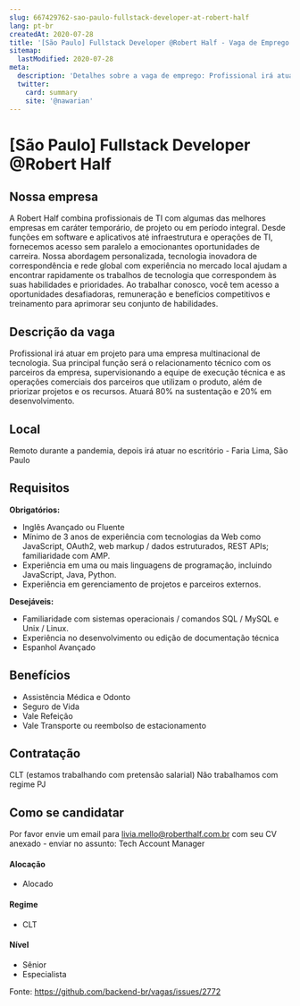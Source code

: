 ```yaml
---
slug: 667429762-sao-paulo-fullstack-developer-at-robert-half
lang: pt-br
createdAt: 2020-07-28
title: '[São Paulo] Fullstack Developer @Robert Half - Vaga de Emprego'
sitemap:
  lastModified: 2020-07-28
meta:
  description: 'Detalhes sobre a vaga de emprego: Profissional irá atuar em projeto para uma empresa multinacional de tecnologia. Sua principal função será o relacionamento técnico com os parceiros da empresa, supervisionando a equipe de execução técnica e as operações comerciais dos parceiros que utilizam o produto, além de priorizar projetos e os recursos. Atuará 80% na sustentação e 20% em desenvolvimento.'
  twitter:
    card: summary
    site: '@nawarian'
---
```


# [São Paulo] Fullstack Developer @Robert Half

## Nossa empresa

A Robert Half combina profissionais de TI com algumas das melhores empresas em caráter temporário, de projeto ou em período integral. Desde funções em software e aplicativos até infraestrutura e operações de TI, fornecemos acesso sem paralelo a emocionantes oportunidades de carreira. Nossa abordagem personalizada, tecnologia inovadora de correspondência e rede global com experiência no mercado local ajudam a encontrar rapidamente os trabalhos de tecnologia que correspondem às suas habilidades e prioridades. Ao trabalhar conosco, você tem acesso a oportunidades desafiadoras, remuneração e benefícios competitivos e treinamento para aprimorar seu conjunto de habilidades.

## Descrição da vaga

Profissional irá atuar em projeto para uma empresa multinacional de tecnologia. Sua principal função será o relacionamento técnico com os parceiros da empresa, supervisionando a equipe de execução técnica e as operações comerciais dos parceiros que utilizam o produto, além de priorizar projetos e os recursos. 
Atuará 80% na sustentação e 20% em desenvolvimento.

## Local

Remoto durante a pandemia, depois irá atuar no escritório - Faria Lima, São Paulo

## Requisitos

**Obrigatórios:**
* Inglês Avançado ou Fluente
* Mínimo de 3 anos de experiência com tecnologias da Web como JavaScript, OAuth2, web markup / dados estruturados, REST APIs; familiaridade com AMP.
* Experiência em uma ou mais linguagens de programação, incluindo JavaScript, Java, Python.
* Experiência em gerenciamento de projetos e parceiros externos.


**Desejáveis:**
* Familiaridade com sistemas operacionais / comandos SQL / MySQL e Unix / Linux.
* Experiência no desenvolvimento ou edição de documentação técnica 
* Espanhol Avançado

## Benefícios

* Assistência Médica e Odonto
* Seguro de Vida
* Vale Refeição
* Vale Transporte ou reembolso de estacionamento

## Contratação

CLT (estamos trabalhando com pretensão salarial)
Não trabalhamos com regime PJ

## Como se candidatar

Por favor envie um email para livia.mello@roberthalf.com.br com seu CV anexado - enviar no assunto: Tech Account Manager

#### Alocação
- Alocado

#### Regime
- CLT

#### Nível
- Sênior
- Especialista




Fonte: https://github.com/backend-br/vagas/issues/2772